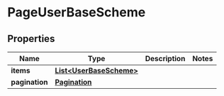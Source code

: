 

# PageUserBaseScheme


## Properties

| Name | Type | Description | Notes |
|------------ | ------------- | ------------- | -------------|
|**items** | [**List&lt;UserBaseScheme&gt;**](UserBaseScheme.md) |  |  |
|**pagination** | [**Pagination**](Pagination.md) |  |  |




